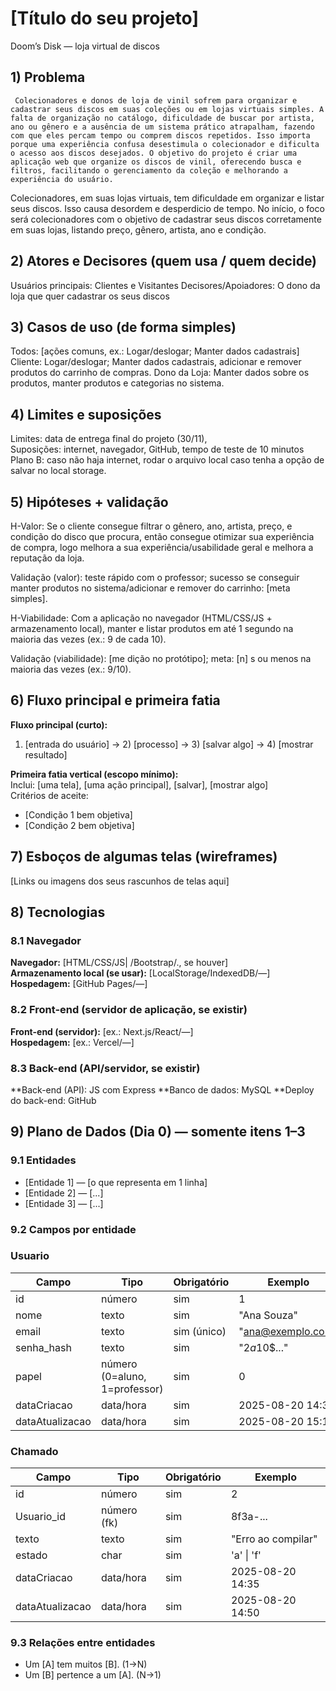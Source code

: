 
# [Título do seu projeto]
 Doom’s Disk — loja virtual de discos

## 1) Problema

     Colecionadores e donos de loja de vinil sofrem para organizar e cadastrar seus discos em suas coleções ou em lojas virtuais simples. A falta de organização no catálogo, dificuldade de buscar por artista, ano ou gênero e a ausência de um sistema prático atrapalham, fazendo com que eles percam tempo ou comprem discos repetidos. Isso importa porque uma experiência confusa desestimula o colecionador e dificulta o acesso aos discos desejados. O objetivo do projeto é criar uma aplicação web que organize os discos de vinil, oferecendo busca e filtros, facilitando o gerenciamento da coleção e melhorando a experiência do usuário.


Colecionadores, em suas lojas virtuais, tem dificuldade em organizar e listar seus discos.
Isso causa desordem e desperdicio de tempo.
No início, o foco será colecionadores com o objetivo de cadastrar seus discos corretamente em suas lojas, listando preço, gênero, artista, ano e condição.


## 2) Atores e Decisores (quem usa / quem decide)


Usuários principais: Clientes e Visitantes
Decisores/Apoiadores: O dono da loja que quer cadastrar os seus discos


## 3) Casos de uso (de forma simples)


Todos: [ações comuns, ex.: Logar/deslogar; Manter dados cadastrais]
Cliente: Logar/deslogar; Manter dados cadastrais, adicionar e remover produtos do carrinho de compras.
Dono da Loja: Manter dados sobre os produtos, manter produtos e categorias no sistema.


## 4) Limites e suposições


Limites: data de entrega final do projeto (30/11),  
Suposições: internet, navegador, GitHub, tempo de teste de 10 minutos
Plano B: caso não haja internet, rodar o arquivo local caso tenha a opção de salvar no local storage.


## 5) Hipóteses + validação
<!-- Preencha as duas frases abaixo. Simples e direto.
     EXEMPLO Valor: Se o aluno ver sua posição na fila, sente mais controle e conclui melhor a atividade.
     Validação: teste com 5 alunos; sucesso se ≥4 abrem/fecham chamado sem ajuda.
     EXEMPLO Viabilidade: Com app no navegador (HTML/CSS/JS + armazenamento local),
     criar e listar chamados responde em até 1 segundo na maioria das vezes (ex.: 9 de cada 10).
     Validação: medir no protótipo com 30 ações; meta: pelo menos 27 de 30 ações (9/10) em 1s ou menos. -->
H-Valor: Se o cliente consegue filtrar o gênero, ano, artista, preço, e condição do disco que procura, então consegue otimizar sua experiência de compra, logo melhora a sua experiência/usabilidade geral e melhora a reputação da loja.


Validação (valor): teste rápido com o professor; sucesso se conseguir manter produtos no sistema/adicionar e remover do carrinho: [meta simples].


H-Viabilidade: Com  a aplicação no navegador (HTML/CSS/JS + armazenamento local), manter e listar produtos em até 1 segundo na maioria das vezes (ex.: 9 de cada 10).  


Validação (viabilidade): [me dição no protótipo]; meta: [n] s ou menos na maioria das vezes (ex.: 9/10).


## 6) Fluxo principal e primeira fatia
<!-- Pense “Entrada → Processo → Saída”.
     EXEMPLO de Fluxo:
     1) Aluno faz login
     2) Clica em "Pedir ajuda" e descreve a dúvida
     3) Sistema salva e coloca na fila
     4) Lista mostra ordem e tempo desde criação
     5) Professor encerra o chamado
     EXEMPLO de 1ª fatia:
     Inclui login simples, criar chamado, listar em ordem.
     Critérios de aceite (objetivos): criar → aparece na lista com horário; encerrar → some ou marca "fechado". -->
**Fluxo principal (curto):**  
1) [entrada do usuário] → 2) [processo] → 3) [salvar algo] → 4) [mostrar resultado]


**Primeira fatia vertical (escopo mínimo):**  
Inclui: [uma tela], [uma ação principal], [salvar], [mostrar algo]  
Critérios de aceite:
- [Condição 1 bem objetiva]
- [Condição 2 bem objetiva]


## 7) Esboços de algumas telas (wireframes)
<!-- Vale desenho no papel (foto), Figma, Excalidraw, etc. Não precisa ser bonito, precisa ser claro.
     EXEMPLO de telas:
     • Login
     • Lista de chamados (ordem + tempo desde criação)
     • Novo chamado (formulário simples)
     • Painel do professor (atender/encerrar)
     EXEMPLO de imagem:
     ![Wireframe - Lista de chamados](img/wf-lista-chamados.png) -->
[Links ou imagens dos seus rascunhos de telas aqui]


## 8) Tecnologias
<!-- Liste apenas o que você REALMENTE pretende usar agora. -->


### 8.1 Navegador
**Navegador:** [HTML/CSS/JS| /Bootstrap/., se houver]  
**Armazenamento local (se usar):** [LocalStorage/IndexedDB/—]  
**Hospedagem:** [GitHub Pages/—]


### 8.2 Front-end (servidor de aplicação, se existir)
**Front-end (servidor):** [ex.: Next.js/React/—]  
**Hospedagem:** [ex.: Vercel/—]


### 8.3 Back-end (API/servidor, se existir)
**Back-end (API): JS com Express 
**Banco de dados: MySQL
**Deploy do back-end: GitHub


## 9) Plano de Dados (Dia 0) — somente itens 1–3
<!-- Defina só o essencial para criar o banco depois. -->


### 9.1 Entidades
<!-- EXEMPLO:
     - Usuario — pessoa que usa o sistema (aluno/professor)
     - Chamado — pedido de ajuda criado por um usuário -->
- [Entidade 1] — [o que representa em 1 linha]
- [Entidade 2] — [...]
- [Entidade 3] — [...]


### 9.2 Campos por entidade
<!-- Use tipos simples: uuid, texto, número, data/hora, booleano, char. -->


### Usuario
| Campo           | Tipo                          | Obrigatório | Exemplo            |
|-----------------|-------------------------------|-------------|--------------------|
| id              | número                        | sim         | 1                  |
| nome            | texto                         | sim         | "Ana Souza"        |
| email           | texto                         | sim (único) | "ana@exemplo.com"  |
| senha_hash      | texto                         | sim         | "$2a$10$..."       |
| papel           | número (0=aluno, 1=professor) | sim         | 0                  |
| dataCriacao     | data/hora                     | sim         | 2025-08-20 14:30   |
| dataAtualizacao | data/hora                     | sim         | 2025-08-20 15:10   |


### Chamado
| Campo           | Tipo               | Obrigatório | Exemplo                 |
|-----------------|--------------------|-------------|-------------------------|
| id              | número             | sim         | 2                       |
| Usuario_id      | número (fk)        | sim         | 8f3a-...                |
| texto           | texto              | sim         | "Erro ao compilar"      |
| estado          | char               | sim         | 'a' \| 'f'              |
| dataCriacao     | data/hora          | sim         | 2025-08-20 14:35        |
| dataAtualizacao | data/hora          | sim         | 2025-08-20 14:50        |


### 9.3 Relações entre entidades
<!-- Frases simples bastam. EXEMPLO:
     Um Usuario tem muitos Chamados (1→N).
     Um Chamado pertence a um Usuario (N→1). -->
- Um [A] tem muitos [B]. (1→N)
- Um [B] pertence a um [A]. (N→1)





